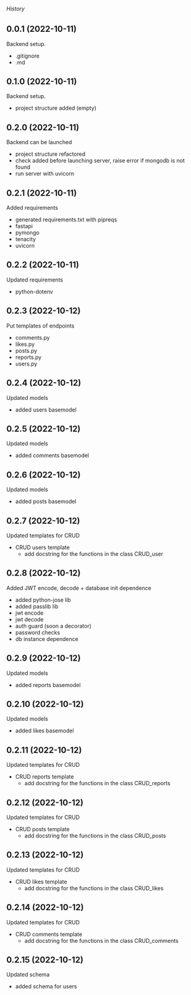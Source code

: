 ###### History

## 0.0.1 (2022-10-11)
Backend setup.
* .gitignore
* .md

## 0.1.0 (2022-10-11)
Backend setup.
* project structure added (empty)

## 0.2.0 (2022-10-11)
Backend can be launched
* project structure refactored
* check added before launching server, raise error if mongodb is not found
* run server with uvicorn

## 0.2.1 (2022-10-11)
Added requirements
* generated requirements.txt with pipreqs
* fastapi
* pymongo
* tenacity
* uvicorn

## 0.2.2 (2022-10-11)
Updated requirements
* python-dotenv

## 0.2.3 (2022-10-12)
Put templates of endpoints
* comments.py
* likes.py
* posts.py 
* reports.py
* users.py

## 0.2.4 (2022-10-12)
Updated models
* added users basemodel

## 0.2.5 (2022-10-12)
Updated models
* added comments basemodel

## 0.2.6 (2022-10-12)
Updated models
* added posts basemodel

## 0.2.7 (2022-10-12)
Updated templates for CRUD
* CRUD users template
    * add docstring for the functions in the class CRUD_user

## 0.2.8 (2022-10-12)
Added JWT encode, decode + database init dependence
* added python-jose lib
* added passlib lib
* jwt encode
* jwt decode
* auth guard (soon a decorator)
* password checks
* db instance dependence

## 0.2.9 (2022-10-12)
Updated models
* added reports basemodel

## 0.2.10 (2022-10-12)
Updated models
* added likes basemodel

## 0.2.11 (2022-10-12)
Updated templates for CRUD
* CRUD reports template
    * add docstring for the functions in the class CRUD_reports

## 0.2.12 (2022-10-12)
Updated templates for CRUD
* CRUD posts template
    * add docstring for the functions in the class CRUD_posts

## 0.2.13 (2022-10-12)
Updated templates for CRUD
* CRUD likes template
    * add docstring for the functions in the class CRUD_likes

## 0.2.14 (2022-10-12)
Updated templates for CRUD
* CRUD comments template
    * add docstring for the functions in the class CRUD_comments

## 0.2.15 (2022-10-12)
Updated schema
* added schema for users